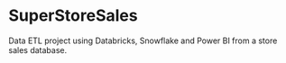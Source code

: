 # SuperStoreSales
Data ETL project using Databricks, Snowflake and Power BI from a store sales database.
